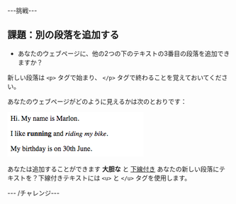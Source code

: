 \---挑戦\---

## 課題：別の段落を追加する

- あなたのウェブページに、他の2つの下のテキストの3番目の段落を追加できますか？

新しい段落は `<p>` タグで始まり、 `</p>` タグで終わることを覚えておいてください。

あなたのウェブページがどのように見えるかは次のとおりです：

![スクリーンショット](images/birthday-paragraph.png)

あなたは追加することができます **大胆な** と <u>下線付き</u> あなたの新しい段落にテキストを？下線付きテキストには `<u>` と `</u>` タグを使用します。

\--- /チャレンジ\---